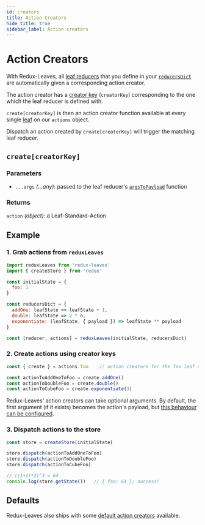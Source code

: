 ```yaml
---
id: creators
title: Action Creators
hide_title: true
sidebar_label: Action creators
---
```


# Action Creators

With Redux-Leaves, all [leaf reducers](../leafReducers.md) that you define in your [`reducersDict`](../README.md#reducersdict) are automatically given a corresponding action creator.

The action creator has a [creator key](../creatorKeys.md) (`creatorKey`) corresponding to the one which the leaf reducer is defined with.

`create[creatorKey]` is then an action creator function available at every single [leaf](../leaf/README.md) on our `actions` object.

Dispatch an action created by `create[creatorKey]` will trigger the matching leaf reducer.

## `create[creatorKey]`

### Parameters
- `...args` *(...any)*: passed to the leaf reducer's [`argsToPayload`](../leafReducers.md#argstopayload) function

### Returns
`action` *(object)*: a Leaf-Standard-Action

## Example

### 1. Grab actions from `reduxLeaves`

```js
import reduxLeaves from 'redux-leaves'
import { createStore } from 'redux'

const initialState = {
  foo: 1
}

const reducersDict = {
  addOne: leafState => leafState + 1,
  double: leafState => 2 * n,
  exponentiate: (leafState, { payload }) => leafState ** payload
}

const [reducer, actions] = reduxLeaves(initialState, reducersDict)
```

### 2. Create actions using creator keys
```js
const { create } = actions.foo    // action creators for the foo leaf of state

const actionToAddOneToFoo = create.addOne()
const actionToDoubleFoo = create.double()
const actionToCubeFoo = create.exponentiate(3)
```
Redux-Leaves' action creators can take optional arguments. By default, the first argument (if it exists) becomes the action's payload, but [this behaviour can be configured](../leafReducers.md#argstopayload).

### 3. Dispatch actions to the store
```js
const store = createStore(initialState)

store.dispatch(actionToAddOneToFoo)
store.dispatch(actionToDoubleFoo)
store.dispatch(actionToCubeFoo)

// ((1+1)*2)^3 = 64
console.log(store.getState())   // { foo: 64 }; success!
```

## Defaults

Redux-Leaves also ships with some [default action creators](defaults.md) available.